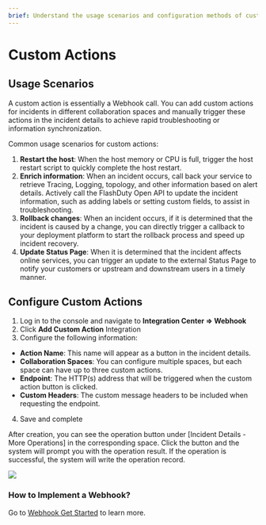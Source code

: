 ```yaml
---
brief: Understand the usage scenarios and configuration methods of custom actions
---
```


# Custom Actions

## Usage Scenarios

A custom action is essentially a Webhook call. You can add custom actions for incidents in different collaboration spaces and manually trigger these actions in the incident details to achieve rapid troubleshooting or information synchronization.

Common usage scenarios for custom actions:
1. **Restart the host**: When the host memory or CPU is full, trigger the host restart script to quickly complete the host restart.
2. **Enrich information**: When an incident occurs, call back your service to retrieve Tracing, Logging, topology, and other information based on alert details. Actively call the FlashDuty Open API to update the incident information, such as adding labels or setting custom fields, to assist in troubleshooting.
3. **Rollback changes**: When an incident occurs, if it is determined that the incident is caused by a change, you can directly trigger a callback to your deployment platform to start the rollback process and speed up incident recovery.
4. **Update Status Page**: When it is determined that the incident affects online services, you can trigger an update to the external Status Page to notify your customers or upstream and downstream users in a timely manner.

## Configure Custom Actions

1. Log in to the console and navigate to **Integration Center => Webhook**
2. Click **Add Custom Action** Integration
3. Configure the following information:
- **Action Name**: This name will appear as a button in the incident details.
- **Collaboration Spaces**: You can configure multiple spaces, but each space can have up to three custom actions.
- **Endpoint**: The HTTP(s) address that will be triggered when the custom action button is clicked.
- **Custom Headers**: The custom message headers to be included when requesting the endpoint.
4. Save and complete

After creation, you can see the operation button under [Incident Details - More Operations] in the corresponding space. Click the button and the system will prompt you with the operation result. If the operation is successful, the system will write the operation record.

![](https://fcdoc.github.io/img/zh/flashduty/alter/custom_actions/1.avif)

### How to Implement a Webhook?

Go to [Webhook Get Started](https://developer.flashcat.cloud/doc-2996930) to learn more.
